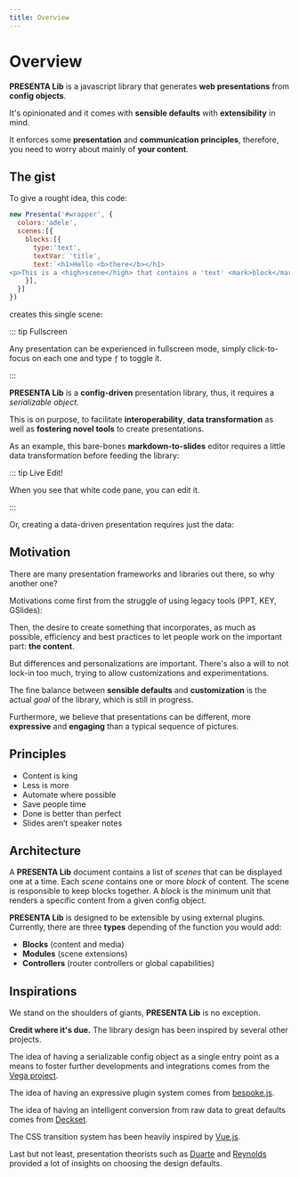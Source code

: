 ```yaml
---
title: Overview
---
```


# Overview

**PRESENTA Lib** is a javascript library that generates **web presentations** from **config objects**.

It's opinionated and it comes with **sensible defaults** with **extensibility** in mind.

It enforces some **presentation** and **communication principles**, therefore, you need to worry about mainly of **your content**.



## The gist

To give a rought idea, this code:

```js
new Presenta('#wrapper', {
  colors:'adele',
  scenes:[{
    blocks:[{
      type:'text',
      textVar: 'title',
      text:`<h1>Hello <b>there</b></h1>
<p>This is a <high>scene</high> that contains a 'text' <mark>block</mark>...</p>`
    }],
  }]
})
```

creates this single scene:

<pDemoGist />

::: tip Fullscreen

Any presentation can be experienced in fullscreen mode, simply click-to-focus on each one and type `ƒ` to toggle it.

:::



**PRESENTA Lib** is a **config-driven** presentation library, thus, it requires a *serializable object*.

This is on purpose, to facilitate **interoperability**, **data transformation** as well as **fostering novel tools** to create presentations.

As an example, this bare-bones **markdown-to-slides** editor requires a little data transformation before feeding the library:

<pEditMarkdown />

::: tip Live Edit!

When you see that white code pane, you can edit it.

:::

Or, creating a data-driven presentation requires just the data:

<pDemoInstagram />



## Motivation

There are many presentation frameworks and libraries out there, so why another one?

Motivations come first from the struggle of using legacy tools (PPT, KEY, GSlides):

<pDemoScream />

Then, the desire to create something that incorporates, as much as possible, efficiency and best practices to let people work on the important part: **the content**.

But differences and personalizations are important. There's also a will to not lock-in too much, trying to allow customizations and experimentations.

The fine balance between **sensible defaults** and **customization** is the actual *goal* of the library, which is still in progress.

Furthermore, we believe that presentations can be different, more **expressive** and **engaging** than a typical sequence of pictures.

## Principles

- Content is king
- Less is more
- Automate where possible
- Save people time
- Done is better than perfect
- Slides aren’t speaker notes

<pDemoPrinciples />

## Architecture

A **PRESENTA Lib** document contains a list of *scenes* that can be displayed one at a time. Each *scene* contains one or more *block* of content. The scene is responsible to keep blocks together. A *block* is the minimum unit that renders a specific content from  a given config object.



**PRESENTA Lib** is designed to be extensible by using external plugins. Currently, there are three **types** depending of the function you would add:

- **Blocks** (content and media)
- **Modules** (scene extensions)
- **Controllers** (router controllers or global capabilities)



## Inspirations

We stand on the shoulders of giants, **PRESENTA Lib** is no exception.

**Credit where it's due.** The library design has been inspired by several other projects.

The idea of having a serializable config object as a single entry point as a means to foster further developments and integrations comes from the [Vega project](https://vega.github.io/).

The idea of having an expressive plugin system comes from [bespoke.js](https://github.com/bespokejs/bespoke).

The idea of having an intelligent conversion from raw data to great defaults comes from [Deckset](https://www.deckset.com/).

The CSS transition system has been heavily inspired by [Vue.js](https://vuejs.org/).

Last but not least, presentation theorists such as [Duarte](https://www.duarte.com/) and [Reynolds](https://www.presentationzen.com/) provided a lot of insights on choosing the design defaults.